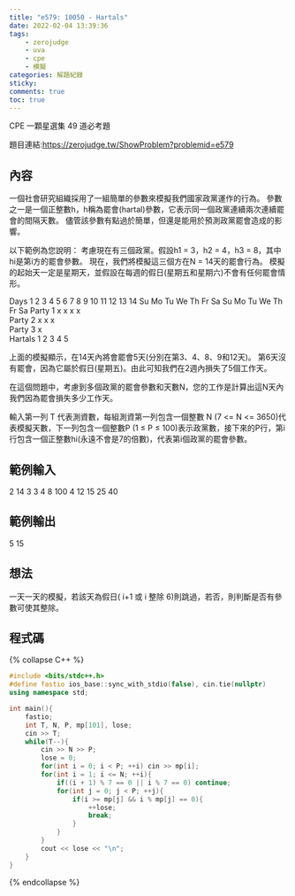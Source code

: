```yaml
---
title: "e579: 10050 - Hartals"
date: 2022-02-04 13:39:36
tags:
    - zerojudge
    - uva
    - cpe
    - 模擬
categories: 解題紀錄
sticky: 
comments: true
toc: true
---
```

CPE 一顆星選集 49 道必考題
<!--more-->
題目連結:https://zerojudge.tw/ShowProblem?problemid=e579
## 內容
一個社會研究組織採用了一組簡單的參數來模擬我們國家政黨運作的行為。
參數之一是一個正整數h，h稱為罷會(hartal)參數，它表示同一個政黨連續兩次連續罷會的間隔天數。
儘管該參數有點過於簡單，但還是能用於預測政黨罷會造成的影響。

以下範例為您說明：
考慮現在有三個政黨。假設h1 = 3，h2 = 4，h3 = 8，其中hi是第i方的罷會參數。
現在，我們將模擬這三個方在N = 14天的罷會行為。
模擬的起始天一定是星期天，並假設在每週的假日(星期五和星期六)不會有任何罷會情形。

 

Days	1	2	3	4	5	6	7	8	9	10	11	12	13	14
 	Su	Mo	Tu	We	Th	Fr	Sa	Su	Mo	Tu	We	Th	Fr	Sa
Party 1	 	 	x	 	 	x	 	 	x	 	 	x	 	 
Party 2	 	 	 	x	 	 	 	x	 	 	 	x	 	 
Party 3	 	 	 	 	 	 	 	x	 	 	 	 	 	 
Hartals	 	 	1	2	 	 	 	3	4	 	 	5	 	 
 

上面的模擬顯示，在14天內將會罷會5天(分別在第3、4、8、9和12天)。
第6天沒有罷會，因為它屬於假日(星期五)。由此可知我們在2週內損失了5個工作天。

在這個問題中，考慮到多個政黨的罷會參數和天數N，您的工作是計算出這N天內我們因為罷會損失多少工作天。

輸入第一列 T 代表測資數，每組測資第一列包含一個整數 N (7 <= N <= 3650)代表模擬天數，下一列包含一個整數P (1 ≤ P ≤ 100)表示政黨數，接下來的P行，第i行包含一個正整數hi(永遠不會是7的倍數)，代表第i個政黨的罷會參數。
## 範例輸入
2
14
3
3
4
8
100
4
12
15
25
40
## 範例輸出
5
15
## 想法
一天一天的模擬，若該天為假日( i+1 或 i 整除 6)則跳過，若否，則判斷是否有參數可使其整除。
## 程式碼
{% collapse C++ %}
```cpp
#include <bits/stdc++.h>
#define fastio ios_base::sync_with_stdio(false), cin.tie(nullptr)
using namespace std;

int main(){
    fastio;
    int T, N, P, mp[101], lose;
    cin >> T;
    while(T--){
        cin >> N >> P;
        lose = 0;
        for(int i = 0; i < P; ++i) cin >> mp[i];
        for(int i = 1; i <= N; ++i){
            if((i + 1) % 7 == 0 || i % 7 == 0) continue;
            for(int j = 0; j < P; ++j){
                if(i >= mp[j] && i % mp[j] == 0){
                    ++lose;
                    break;
                }
            }
        }
        cout << lose << "\n";
    }
}
```
{% endcollapse %}